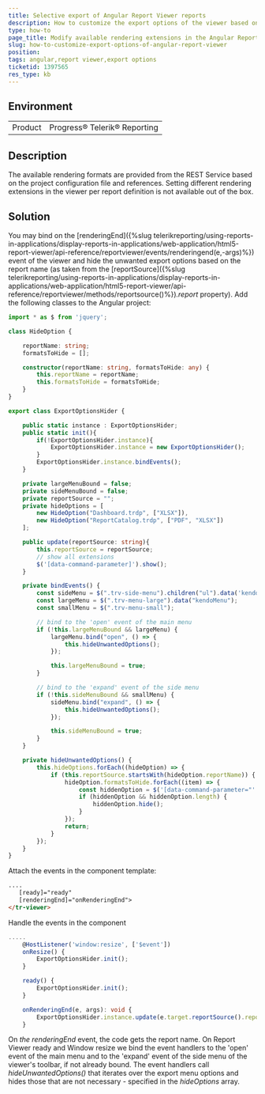 ```yaml
---
title: Selective export of Angular Report Viewer reports
description: How to customize the export options of the viewer based on the report
type: how-to
page_title: Modify available rendering extensions in the Angular Report Viewer based on report name
slug: how-to-customize-export-options-of-angular-report-viewer
position: 
tags: angular,report viewer,export options
ticketid: 1397565
res_type: kb
---
```


## Environment
<table>
	<tr>
		<td>Product</td>
		<td>Progress® Telerik® Reporting</td>
	</tr>
</table>


## Description
The available rendering formats are provided from the REST Service based on the project configuration file and references. 
Setting different rendering extensions in the viewer per report definition is not available out of the box. 
  
## Solution
You may bind on the [renderingEnd]({%slug telerikreporting/using-reports-in-applications/display-reports-in-applications/web-application/html5-report-viewer/api-reference/reportviewer/events/renderingend(e,-args)%}) event of the viewer 
and hide the unwanted export options based on the report name 
(as taken from the [reportSource]({%slug telerikreporting/using-reports-in-applications/display-reports-in-applications/web-application/html5-report-viewer/api-reference/reportviewer/methods/reportsource()%})_.report_ property). 
Add the following classes to the Angular project:  

``` TypeScript
import * as $ from 'jquery';

class HideOption {

    reportName: string;
    formatsToHide = [];

    constructor(reportName: string, formatsToHide: any) {
        this.reportName = reportName;
        this.formatsToHide = formatsToHide;
    }
}

export class ExportOptionsHider {

    public static instance : ExportOptionsHider;
    public static init(){
        if(!ExportOptionsHider.instance){
            ExportOptionsHider.instance = new ExportOptionsHider();
        }
        ExportOptionsHider.instance.bindEvents();
    }

    private largeMenuBound = false;
    private sideMenuBound = false;
    private reportSource = "";
    private hideOptions = [
        new HideOption("Dashboard.trdp", ["XLSX"]),
        new HideOption("ReportCatalog.trdp", ["PDF", "XLSX"])
    ];

    public update(reportSource: string){
        this.reportSource = reportSource;
        // show all extensions
        $('[data-command-parameter]').show();
    }

    private bindEvents() {
        const sideMenu = $(".trv-side-menu").children("ul").data('kendoPanelBar');
        const largeMenu = $(".trv-menu-large").data("kendoMenu");
        const smallMenu = $(".trv-menu-small");

        // bind to the 'open' event of the main menu
        if (!this.largeMenuBound && largeMenu) {
            largeMenu.bind("open", () => {
                this.hideUnwantedOptions();
            });

            this.largeMenuBound = true;
        }

        // bind to the 'expand' event of the side menu
        if (!this.sideMenuBound && smallMenu) {
            sideMenu.bind("expand", () => {
                this.hideUnwantedOptions();
            });

            this.sideMenuBound = true;
        }
    }

    private hideUnwantedOptions() {
        this.hideOptions.forEach((hideOption) => {
            if (this.reportSource.startsWith(hideOption.reportName)) {
                hideOption.formatsToHide.forEach((item) => {
                    const hiddenOption = $('[data-command-parameter="' + item + '"]');
                    if (hiddenOption && hiddenOption.length) {
                        hiddenOption.hide();
                    }
                });
                return;
            }
        });
    }
}
```
 Attach the events in the component template:
 ``` Html
 ....
    [ready]="ready"
    [renderingEnd]="onRenderingEnd">
</tr-viewer>
```

Handle the events in the component
``` TypeScript
.....
    @HostListener('window:resize', ['$event'])
    onResize() {
        ExportOptionsHider.init();  
    }

    ready() {
        ExportOptionsHider.init();
    }

    onRenderingEnd(e, args): void {
        ExportOptionsHider.instance.update(e.target.reportSource().report);
    }
```
On _the renderingEnd_ event, the code gets the report name. On Report Viewer ready and Window resize we bind the event handlers to the 'open' event of the main menu and to the 'expand' event of the side menu of the viewer's toolbar, if not already bound. The event handlers call _hideUnwantedOptions()_ that iterates over the export menu options and hides those that are not necessary - specified in the _hideOptions_ array.
